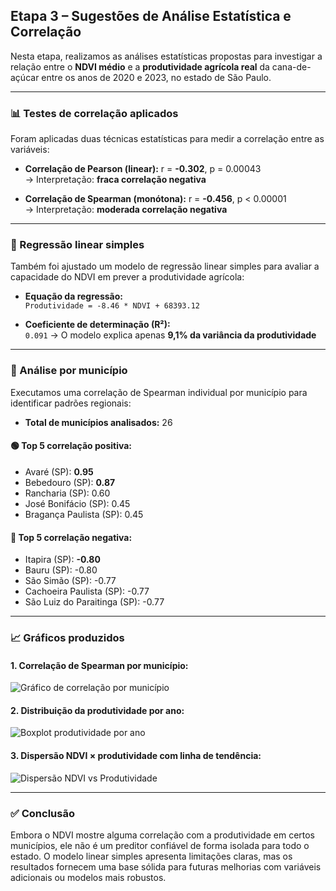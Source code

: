 ## Etapa 3 – Sugestões de Análise Estatística e Correlação

Nesta etapa, realizamos as análises estatísticas propostas para investigar a relação entre o **NDVI médio** e a **produtividade agrícola real** da cana-de-açúcar entre os anos de 2020 e 2023, no estado de São Paulo.

---

### 📊 Testes de correlação aplicados

Foram aplicadas duas técnicas estatísticas para medir a correlação entre as variáveis:

- **Correlação de Pearson (linear):** r = **-0.302**, p = 0.00043  
  → Interpretação: **fraca correlação negativa**

- **Correlação de Spearman (monótona):** r = **-0.456**, p < 0.00001  
  → Interpretação: **moderada correlação negativa**

---

### 📐 Regressão linear simples

Também foi ajustado um modelo de regressão linear simples para avaliar a capacidade do NDVI em prever a produtividade agrícola:

- **Equação da regressão:**  
  `Produtividade = -8.46 * NDVI + 68393.12`

- **Coeficiente de determinação (R²):**  
  `0.091` → O modelo explica apenas **9,1% da variância da produtividade**

---

### 🧭 Análise por município

Executamos uma correlação de Spearman individual por município para identificar padrões regionais:

- **Total de municípios analisados:** 26

#### 🟢 Top 5 correlação positiva:
- Avaré (SP): **0.95**
- Bebedouro (SP): **0.87**
- Rancharia (SP): 0.60
- José Bonifácio (SP): 0.45
- Bragança Paulista (SP): 0.45

#### 🔴 Top 5 correlação negativa:
- Itapira (SP): **-0.80**
- Bauru (SP): -0.80
- São Simão (SP): -0.77
- Cachoeira Paulista (SP): -0.77
- São Luiz do Paraitinga (SP): -0.77

---

### 📈 Gráficos produzidos

#### 1. Correlação de Spearman por município:
![Gráfico de correlação por município](../graficos/e3_correlacao_por_municipio.png)

#### 2. Distribuição da produtividade por ano:
![Boxplot produtividade por ano](../graficos/e3_grafico_box_ano.png)

#### 3. Dispersão NDVI × produtividade com linha de tendência:
![Dispersão NDVI vs Produtividade](../graficos/e3_grafico_dispersion_ndvi_produtividade.png)

---

### ✅ Conclusão

Embora o NDVI mostre alguma correlação com a produtividade em certos municípios, ele não é um preditor confiável de forma isolada para todo o estado. O modelo linear simples apresenta limitações claras, mas os resultados fornecem uma base sólida para futuras melhorias com variáveis adicionais ou modelos mais robustos.
